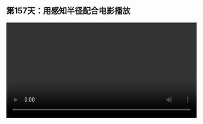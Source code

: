 ## 第157天：用感知半径配合电影播放

<video width="100%" controls controlslist="nodownload nofullscreen noremoteplayback" disablePictureInPicture>
  <source src="https://api.keepwork.com/ts-storage/siteFiles/20093/raw#1615898525257session157 用感知半径配合电影播放.webm" type="video/webm">
  <source src="https://api.keepwork.com/ts-storage/siteFiles/20094/raw#1615898533479session157 用感知半径配合电影播放_small.mp4" type="video/mp4" />
   
  你的浏览器不支持播放
</video>
<style>
video::-webkit-media-controls-fullscreen-button {
    display: none;
}
</style>
### 字幕

我们经常需要实现一个功能，就是当主角走近一个角色时，会自动播放一段有很多角色的动画。
像这样。
当主角走近时，会不停地播放这个电影方块中的动画。我们来看一下。
在这个电影方块中，**是没有摄影机的**。
也就是**播放时我们还可以控制主角**。
然后它有两个角色，分别是坐着的小女孩和旁边这个会走动的人物，拖动时间轴可以看到他的运动。
那么我们看一下这个功能是如何实现的。
首先在这里我们设置了角色的感知半径，也就是sentientRadius为6米。
并且我们**隐藏了代码方块中的默认角色，但是这个角色会作为sentientRadius判断距离的一个原点。**
比如我们现在**远离这个默认角色**，那么整个电影方块中的**动画会自动停止**。
**当主角走近他时，动画会继续播放。**
这里有一个while(true)永远重复。
这里用**playMovie**指令去播放这个电影方块中的动画。
**从0到-1，也就是从头播到尾。**
然后再不停地循环。
那么我们打开拉杆，
当主角离远时动画会自动停止；
走近时，动画会继续不停地播放。

### 动手练习